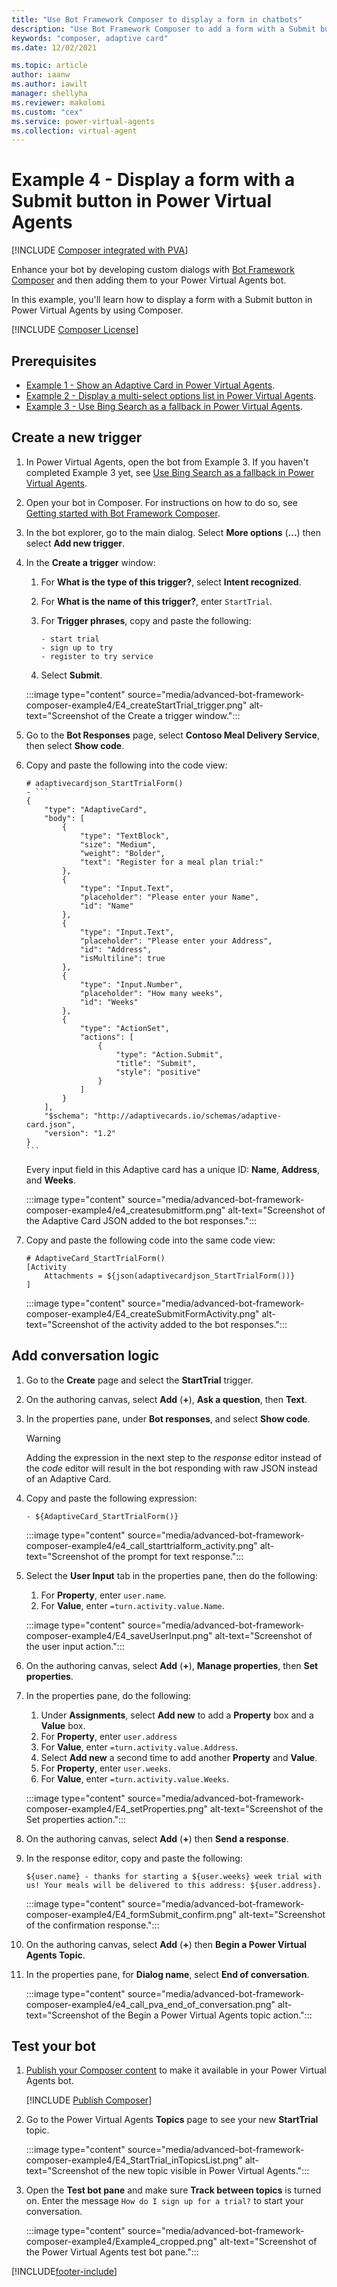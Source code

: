 ```yaml
---
title: "Use Bot Framework Composer to display a form in chatbots"
description: "Use Bot Framework Composer to add a form with a Submit button to your Power Virtual Agents chatbot."
keywords: "composer, adaptive card"
ms.date: 12/02/2021

ms.topic: article
author: iaanw
ms.author: iawilt
manager: shellyha
ms.reviewer: makolomi
ms.custom: "cex"
ms.service: power-virtual-agents
ms.collection: virtual-agent
---
```


# Example 4 - Display a form with a Submit button in Power Virtual Agents

[!INCLUDE [Composer integrated with PVA](includes/composer-integrated-with-pva.md)]

Enhance your bot by developing custom dialogs with [Bot Framework Composer](/composer/) and then adding them to your Power Virtual Agents bot.

In this example, you'll learn how to display a form with a Submit button in Power Virtual Agents by using Composer.

[!INCLUDE [Composer License](includes/composer-license.md)]

## Prerequisites

- [Example 1 - Show an Adaptive Card in Power Virtual Agents](advanced-bot-framework-composer-example1.md).
- [Example 2 - Display a multi-select options list in Power Virtual Agents](advanced-bot-framework-composer-example2.md).
- [Example 3 - Use Bing Search as a fallback in Power Virtual Agents](advanced-bot-framework-composer-example3.md).

## Create a new trigger

1. In Power Virtual Agents, open the bot from Example 3. If you haven't completed Example 3 yet, see [Use Bing Search as a fallback in Power Virtual Agents](advanced-bot-framework-composer-example3.md).

1. Open your bot in Composer. For instructions on how to do so, see [Getting started with Bot Framework Composer](advanced-bot-framework-composer-fundamentals.md#open-your-bot-in-composer).

1. In the bot explorer, go to the main dialog. Select **More options** (**...**) then select **Add new trigger**.

1. In the **Create a trigger** window:

    1. For **What is the type of this trigger?**, select **Intent recognized**.
    1. For **What is the name of this trigger?**, enter `StartTrial`.
    1. For **Trigger phrases**, copy and paste the following:

        ```lu
        - start trial
        - sign up to try
        - register to try service
        ```

    1. Select **Submit**.

    :::image type="content" source="media/advanced-bot-framework-composer-example4/E4_createStartTrial_trigger.png" alt-text="Screenshot of the Create a trigger window.":::

1. Go to the **Bot Responses** page, select **Contoso Meal Delivery Service**, then select **Show code**.

1. Copy and paste the following into the code view:

    ````lg
    # adaptivecardjson_StartTrialForm()
    - ```
    {
        "type": "AdaptiveCard",
        "body": [
            {
                "type": "TextBlock",
                "size": "Medium",
                "weight": "Bolder",
                "text": "Register for a meal plan trial:"
            },
            {
                "type": "Input.Text",
                "placeholder": "Please enter your Name",
                "id": "Name"
            },
            {
                "type": "Input.Text",
                "placeholder": "Please enter your Address",
                "id": "Address",
                "isMultiline": true
            },
            {
                "type": "Input.Number",
                "placeholder": "How many weeks",
                "id": "Weeks"
            },
            {
                "type": "ActionSet",
                "actions": [
                    {
                        "type": "Action.Submit",
                        "title": "Submit",
                        "style": "positive"
                    }
                ]
            }
        ],
        "$schema": "http://adaptivecards.io/schemas/adaptive-card.json",
        "version": "1.2"
    }
    ```
    ````

    Every input field in this Adaptive card has a unique ID: **Name**, **Address**, and **Weeks**.

    :::image type="content" source="media/advanced-bot-framework-composer-example4/e4_createsubmitform.png" alt-text="Screenshot of the Adaptive Card JSON added to the bot responses.":::

1. Copy and paste the following code into the same code view:

    ````lg
    # AdaptiveCard_StartTrialForm()
    [Activity
        Attachments = ${json(adaptivecardjson_StartTrialForm())}
    ]
    ````

    :::image type="content" source="media/advanced-bot-framework-composer-example4/E4_createSubmitFormActivity.png" alt-text="Screenshot of the activity added to the bot responses.":::

## Add conversation logic

1. Go to the **Create** page and select the **StartTrial** trigger.

1. On the authoring canvas, select **Add** (**+**), **Ask a question**, then **Text**.

1. In the properties pane, under **Bot responses**, and select **Show code**.

    > [!WARNING]
    > Adding the expression in the next step to the _response_ editor instead of the _code_ editor will result in the bot responding with raw JSON instead of an Adaptive Card.

1. Copy and paste the following expression:

    ```lg
    - ${AdaptiveCard_StartTrialForm()}
    ```

    :::image type="content" source="media/advanced-bot-framework-composer-example4/e4_call_starttrialform_activity.png" alt-text="Screenshot of the prompt for text response.":::

1. Select the **User Input** tab in the properties pane, then do the following:

    1. For **Property**, enter `user.name`.
    1. For **Value**, enter `=turn.activity.value.Name`.

    :::image type="content" source="media/advanced-bot-framework-composer-example4/E4_saveUserInput.png" alt-text="Screenshot of the user input action.":::

1. On the authoring canvas, select **Add** (**+**), **Manage properties**, then **Set properties**.

1. In the properties pane, do the following:

    1. Under **Assignments**, select **Add new** to add a **Property** box and a **Value** box.
    1. For **Property**, enter `user.address`
    1. For **Value**, enter `=turn.activity.value.Address`.
    1. Select **Add new** a second time to add another **Property** and **Value**.
    1. For **Property**, enter `user.weeks`.
    1. For **Value**, enter `=turn.activity.value.Weeks`.

    :::image type="content" source="media/advanced-bot-framework-composer-example4/E4_setProperties.png" alt-text="Screenshot of the Set properties action.":::

1. On the authoring canvas, select **Add** (**+**) then **Send a response**.

1. In the response editor, copy and paste the following:

    ```lg
    ${user.name} - thanks for starting a ${user.weeks} week trial with us! Your meals will be delivered to this address: ${user.address}.
    ```

    :::image type="content" source="media/advanced-bot-framework-composer-example4/E4_formSubmit_confirm.png" alt-text="Screenshot of the confirmation response.":::

1. On the authoring canvas, select **Add** (**+**) then **Begin a Power Virtual Agents Topic**.

1. In the properties pane, for **Dialog name**, select **End of conversation**.

    :::image type="content" source="media/advanced-bot-framework-composer-example4/e4_call_pva_end_of_conversation.png" alt-text="Screenshot of the Begin a Power Virtual Agents topic action.":::

## Test your bot

1. [Publish your Composer content](advanced-bot-framework-composer-fundamentals.md#test-composer-content-within-power-virtual-agents) to make it available in your Power Virtual Agents bot.

    [!INCLUDE [Publish Composer](includes/composer-publish-note.md)]

1. Go to the Power Virtual Agents **Topics** page to see your new **StartTrial** topic.

    :::image type="content" source="media/advanced-bot-framework-composer-example4/E4_StartTrial_inTopicsList.png" alt-text="Screenshot of the new topic visible in Power Virtual Agents.":::

1. Open the **Test bot pane** and make sure **Track between topics** is turned on. Enter the message `How do I sign up for a trial?` to start your conversation.

    :::image type="content" source="media/advanced-bot-framework-composer-example4/Example4_cropped.png" alt-text="Screenshot of the Power Virtual Agents test bot pane.":::

[!INCLUDE[footer-include](includes/footer-banner.md)]
